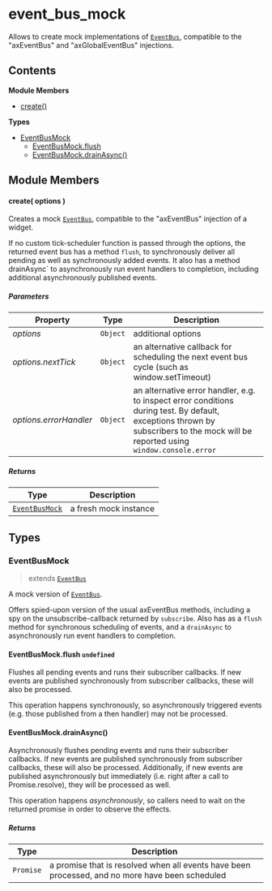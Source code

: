 
# <a id="event_bus_mock"></a>event_bus_mock

Allows to create mock implementations of [`EventBus`](runtime.event_bus.md), compatible to the "axEventBus" and
"axGlobalEventBus" injections.

## Contents

**Module Members**

- [create()](#create)

**Types**

- [EventBusMock](#EventBusMock)
  - [EventBusMock.flush](#EventBusMock.flush)
  - [EventBusMock.drainAsync()](#EventBusMock.drainAsync)

## Module Members

#### <a id="create"></a>create( options )

Creates a mock [`EventBus`](runtime.event_bus.md), compatible to the "axEventBus" injection of a widget.

If no custom tick-scheduler function is passed through the options, the returned event bus has a method
`flush`, to synchronously deliver all pending as well as synchronously added events. It also has a method
drainAsync` to asynchronously run event handlers to completion, including additional asynchronously
published events.

##### Parameters

| Property | Type | Description |
| -------- | ---- | ----------- |
| _options_ | `Object` |  additional options |
| _options.nextTick_ | `Object` |  an alternative callback for scheduling the next event bus cycle (such as window.setTimeout) |
| _options.errorHandler_ | `Object` |  an alternative error handler, e.g. to inspect error conditions during test. By default, exceptions thrown by subscribers to the mock will be reported using `window.console.error` |

##### Returns

| Type | Description |
| ---- | ----------- |
| [`EventBusMock`](#EventBusMock) |  a fresh mock instance |

## Types

### <a id="EventBusMock"></a>EventBusMock

> extends [`EventBus`](runtime.event_bus.md#EventBus)

A mock version of [`EventBus`](runtime.event_bus.md).

Offers spied-upon version of the usual axEventBus methods, including a spy on the unsubscribe-callback
returned by `subscribe`. Also has as a `flush` method for synchronous scheduling of events, and a
`drainAsync` to asynchronously run event handlers to completion.

#### <a id="EventBusMock.flush"></a>EventBusMock.flush `undefined`

Flushes all pending events and runs their subscriber callbacks.
If new events are published synchronously from subscriber callbacks, these will also be processed.

This operation happens synchronously, so asynchronously triggered events (e.g. those published from a
then handler) may not be processed.
#### <a id="EventBusMock.drainAsync"></a>EventBusMock.drainAsync()

Asynchronously flushes pending events and runs their subscriber callbacks.
If new events are published synchronously from subscriber callbacks, these will also be processed.
Additionally, if new events are published asynchronously but immediately (i.e. right after a call to
Promise.resolve), they will be processed as well.

This operation happens *asynchronously*, so callers need to wait on the returned promise in order to
observe the effects.

##### Returns

| Type | Description |
| ---- | ----------- |
| `Promise` |  a promise that is resolved when all events have been processed, and no more have been scheduled |
